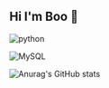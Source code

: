## Hi I'm Boo 👋

<!--
**qnrua0511/qnrua0511** is a ✨ _special_ ✨ repository because its `README.md` (this file) appears on your GitHub profile.

Here are some ideas to get you started:

- 🔭 I’m currently working on ...
- 🌱 I’m currently learning ...
- 👯 I’m looking to collaborate on ...
- 🤔 I’m looking for help with ...
- 💬 Ask me about ...
- 📫 How to reach me: ...
- 😄 Pronouns: ...
- ⚡ Fun fact: ...
-->

![python](https://camo.githubusercontent.com/3f3670ec83965cdac381d91f11b2be90b2c844367caa95ecfe19fe13d7d7a599/68747470733a2f2f696d672e736869656c64732e696f2f62616467652f507974686f6e2d3337373641423f7374796c653d666c6174266c6f676f3d507974686f6e266c6f676f436f6c6f723d7768697465)

![MySQL](https://camo.githubusercontent.com/f2578b031d79ff946a26da39e032288dbb2ba02bf02d49f3f7b19e42892bbac3/68747470733a2f2f696d672e736869656c64732e696f2f62616467652f4d7953514c2d3434373941313f7374796c653d666c6174266c6f676f3d4d7953514c266c6f676f436f6c6f723d7768697465)

![Anurag's GitHub stats](https://github-readme-stats.vercel.app/api?username=qnrua0511&show_icons=true&theme=radical)
